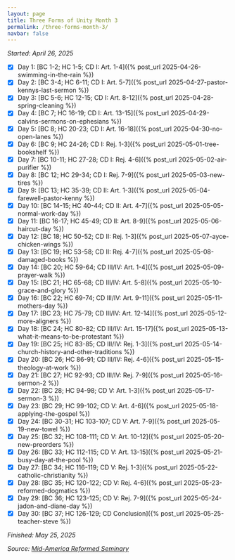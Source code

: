 ```yaml
---
layout: page
title: Three Forms of Unity Month 3
permalink: /three-forms-month-3/
navbar: false
---
```


*Started: April 26, 2025*

- [x] Day 1: [BC 1-2; HC 1-5; CD I: Art. 1-4]({% post_url 2025-04-26-swimming-in-the-rain %})
- [x] Day 2: [BC 3-4; HC 6-11; CD I: Art. 5-7]({% post_url 2025-04-27-pastor-kennys-last-sermon %})
- [x] Day 3: [BC 5-6; HC 12-15; CD I: Art. 8-12]({% post_url 2025-04-28-spring-cleaning %})
- [x] Day 4: [BC 7; HC 16-19; CD I: Art. 13-15]({% post_url 2025-04-29-calvins-sermons-on-ephesians %})
- [x] Day 5: [BC 8; HC 20-23; CD I: Art. 16-18]({% post_url 2025-04-30-no-open-lanes %})
- [x] Day 6: [BC 9; HC 24-26; CD I: Rej. 1-3]({% post_url 2025-05-01-tree-bookshelf %})
- [x] Day 7: [BC 10-11; HC 27-28; CD I: Rej. 4-6]({% post_url 2025-05-02-air-purifier %})
- [x] Day 8: [BC 12; HC 29-34; CD I: Rej. 7-9]({% post_url 2025-05-03-new-tires %})
- [x] Day 9: [BC 13; HC 35-39; CD II: Art. 1-3]({% post_url 2025-05-04-farewell-pastor-kenny %})
- [x] Day 10: [BC 14-15; HC 40-44; CD II: Art. 4-7]({% post_url 2025-05-05-normal-work-day %})
- [x] Day 11: [BC 16-17; HC 45-49; CD II: Art. 8-9]({% post_url 2025-05-06-haircut-day %})
- [x] Day 12: [BC 18; HC 50-52; CD II: Rej. 1-3]({% post_url 2025-05-07-ayce-chicken-wings %})
- [x] Day 13: [BC 19; HC 53-58; CD II: Rej. 4-7]({% post_url 2025-05-08-damaged-books %})
- [x] Day 14: [BC 20; HC 59-64; CD III/IV: Art. 1-4]({% post_url 2025-05-09-prayer-walk %})
- [x] Day 15: [BC 21; HC 65-68; CD III/IV: Art. 5-8]({% post_url 2025-05-10-grace-and-glory %})
- [x] Day 16: [BC 22; HC 69-74; CD III/IV: Art. 9-11]({% post_url 2025-05-11-mothers-day %})
- [x] Day 17: [BC 23; HC 75-79; CD III/IV: Art. 12-14]({% post_url 2025-05-12-more-aligners %})
- [x] Day 18: [BC 24; HC 80-82; CD III/IV: Art. 15-17]({% post_url 2025-05-13-what-it-means-to-be-protestant %})
- [x] Day 19: [BC 25; HC 83-85; CD III/IV: Rej. 1-3]({% post_url 2025-05-14-church-history-and-other-traditions %})
- [x] Day 20: [BC 26; HC 86-91; CD III/IV: Rej. 4-6]({% post_url 2025-05-15-theology-at-work %})
- [x] Day 21: [BC 27; HC 92-93; CD III/IV: Rej. 7-9]({% post_url 2025-05-16-sermon-2 %})
- [x] Day 22: [BC 28; HC 94-98; CD V: Art. 1-3]({% post_url 2025-05-17-sermon-3 %})
- [x] Day 23: [BC 29; HC 99-102; CD V: Art. 4-6]({% post_url 2025-05-18-applying-the-gospel %})
- [x] Day 24: [BC 30-31; HC 103-107; CD V: Art. 7-9]({% post_url 2025-05-19-new-towel %})
- [x] Day 25: [BC 32; HC 108-111; CD V: Art. 10-12]({% post_url 2025-05-20-new-preorders %})
- [x] Day 26: [BC 33; HC 112-115; CD V: Art. 13-15]({% post_url 2025-05-21-busy-day-at-the-pool %})
- [x] Day 27: [BC 34; HC 116-119; CD V: Rej. 1-3]({% post_url 2025-05-22-catholic-christianity %})
- [x] Day 28: [BC 35; HC 120-122; CD V: Rej. 4-6]({% post_url 2025-05-23-reformed-dogmatics %})
- [x] Day 29: [BC 36; HC 123-125; CD V: Rej. 7-9]({% post_url 2025-05-24-jadon-and-diane-day %})
- [x] Day 30: [BC 37; HC 126-129; CD Conclusion]({% post_url 2025-05-25-teacher-steve %})

*Finished: May 25, 2025*

*Source:* [*Mid-America Reformed Seminary*](https://s3.us-west-1.amazonaws.com/blog.swang.cloud/reformed-standards-monthly.pdf)
